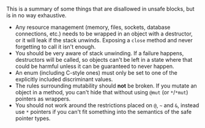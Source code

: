This is a summary of some things that are disallowed in unsafe blocks, but is in no way exhaustive.

* Any resource management (memory, files, sockets, database connections, etc.) needs to be wrapped in an object with a destructor, or it will leak if the stack unwinds. Exposing a `close` method and never forgetting to call it isn't enough.
* You should be very aware of stack unwinding. If a failure happens, destructors will be called, so objects can't be left in a state where that could be harmful unless it can be guaranteed to never happen.
* An enum (including C-style ones) must only be set to one of the explicitly included discriminant values.
* The rules surrounding mutability should **not** be broken. If you mutate an object in a method, you can't hide that without using `@mut` (or `*`/`*mut`) pointers as wrappers.
* You should not work around the restrictions placed on `@`, `~` and `&`, instead use `*` pointers if you can't fit something into the semantics of the safe pointer types.